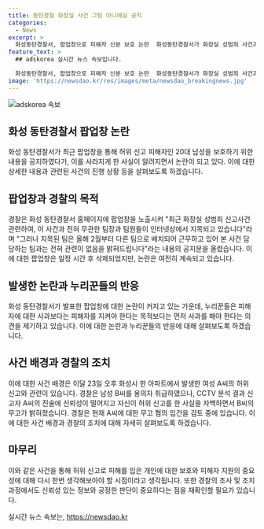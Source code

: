 ```yaml
---
title: 동탄경찰 화장실 사건 그팀 아니에요 공지
categories:
  - News
excerpt: >
  화성동탄경찰서, 팝업창으로 피해자 신분 보호 논란  화성동탄경찰서가 화장실 성범죄 사건과 무관한 경찰관들을 보호하기 위해 팝업창을 띄웠다가 삭제한 사실이 밝혀졌다. 논란은 확산되며 누리꾼들이 피해자에 대한 사과를 요구하는 가운데, 경찰은 팝업창이 실수로 등장한 것이라고 설명했다. 이에 대해 누리꾼들은 경찰의 행동을 비난하고 정중한 사과를 요구하고 있다. 사건과 무관한 경찰관들을 괴롭히지 말라는 취지의 경찰의 공지문은 누리꾼들의 분노를 샀다. 경찰은 허위 신고로 피해를 입은 20대 남성에 대한 사과를 요구하는 목소리에 직면하고 있다.
feature_text: >
  ## adskorea 실시간 뉴스 속보입니다.

  화성동탄경찰서, 팝업창으로 피해자 신분 보호 논란  화성동탄경찰서가 화장실 성범죄 사건과 무관한 경찰관들을 보호하기 위해 팝업창을 띄웠다가 삭제한 사실이 밝혀졌다. 논란은 확산되며 누리꾼들이 피해자에 대한 사과를 요구하는 가운데, 경찰은 팝업창이 실수로 등장한 것이라고 설명했다. 이에 대해 누리꾼들은 경찰의 행동을 비난하고 정중한 사과를 요구하고 있다. 사건과 무관한 경찰관들을 괴롭히지 말라는 취지의 경찰의 공지문은 누리꾼들의 분노를 샀다. 경찰은 허위 신고로 피해를 입은 20대 남성에 대한 사과를 요구하는 목소리에 직면하고 있다.
image: 'https://newsdao.kr/res/images/meta/newsdao_breakingnews.jpg'
---
```


<p><img src="https://newsdao.kr/res/images/meta/newsdao_breakingnews.jpg" alt="adskorea 속보" /></p>

<h2 data-ke-size="size26">화성 동탄경찰서 팝업창 논란</h2>

<p data-ke-size="size16">화성 동탄경찰서가 최근 팝업창을 통해 허위 신고 피해자인 20대 남성을 보호하기 위한 내용을 공지하였다가, 이를 사라지게 한 사실이 알려지면서 논란이 되고 있다. 이에 대한 상세한 내용과 관련된 사건의 진행 상황 등을 살펴보도록 하겠습니다.</p>

<h2 data-ke-size="size26">팝업창과 경찰의 목적</h2>

<p data-ke-size="size16">경찰은 화성 동탄경찰서 홈페이지에 팝업창을 노출시켜 "최근 화장실 성범죄 신고사건 관련하여, 이 사건과 전혀 무관한 팀장과 팀원들이 인터넷상에서 지목되고 있습니다"라며 "그러나 지목된 팀은 올해 2월부터 다른 팀으로 배치되어 근무하고 있어 본 사건 담당하는 팀과는 전혀 관련이 없음을 밝혀드립니다"라는 내용의 공지문을 올렸습니다. 이에 대한 팝업창은 일정 시간 후 삭제되었지만, 논란은 여전히 계속되고 있습니다.</p>

<h2 data-ke-size="size26">발생한 논란과 누리꾼들의 반응</h2>

<p data-ke-size="size16">화성 동탄경찰서가 발표한 팝업창에 대한 논란이 커지고 있는 가운데, 누리꾼들은 피해자에 대한 사과보다는 피해자를 지켜야 한다는 목적보다는 먼저 사과를 해야 한다는 의견을 제기하고 있습니다. 이에 대한 논란과 누리꾼들의 반응에 대해 살펴보도록 하겠습니다.</p>

<h2 data-ke-size="size26">사건 배경과 경찰의 조치</h2>

<p data-ke-size="size16">이에 대한 사건 배경은 이달 23일 오후 화성시 한 아파트에서 발생한 여성 A씨의 허위 신고와 관련이 있습니다. 경찰은 남성 B씨를 용의자 취급하였으나, CCTV 분석 결과 신고자 A씨의 진술에 신뢰성이 떨어지고 자신이 허위 신고를 한 사실을 자백하면서 B씨의 무고가 밝혀졌습니다. 경찰은 현재 A씨에 대한 무고 혐의 입건을 검토 중에 있습니다. 이에 대한 사건 배경과 경찰의 조치에 대해 자세히 살펴보도록 하겠습니다.</p>

<h2 data-ke-size="size26">마무리</h2>

<p data-ke-size="size16">이와 같은 사건을 통해 허위 신고로 피해를 입은 개인에 대한 보호와 피해자 지원의 중요성에 대해 다시 한번 생각해보아야 할 시점이라고 생각됩니다. 또한 경찰의 조사 및 조치 과정에서도 신뢰성 있는 정보와 공정한 판단이 중요하다는 점을 재확인할 필요가 있습니다.</p>
실시간 뉴스 속보는, <a href="https://newsdao.kr" rel="dofollow">https://newsdao.kr</a>


